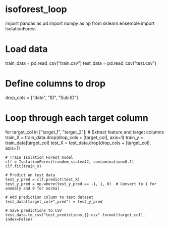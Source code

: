 # isoforest_loop
import pandas as pd
import numpy as np
from sklearn.ensemble import IsolationForest

# Load data
train_data = pd.read_csv("train.csv")
test_data = pd.read_csv("test.csv")

# Define columns to drop
drop_cols = ["date", "ID", "Sub ID"]

# Loop through each target column
for target_col in ["target_1", "target_2"]:
    # Extract feature and target columns
    train_X = train_data.drop(drop_cols + [target_col], axis=1)
    train_y = train_data[target_col]
    test_X = test_data.drop(drop_cols + [target_col], axis=1)

    # Train Isolation Forest model
    clf = IsolationForest(random_state=42, contamination=0.1)
    clf.fit(train_X)

    # Predict on test data
    test_y_pred = clf.predict(test_X)
    test_y_pred = np.where(test_y_pred == -1, 1, 0)  # Convert to 1 for anomaly and 0 for normal

    # Add prediction column to test dataset
    test_data[target_col+"_pred"] = test_y_pred

    # Save predictions to CSV
    test_data.to_csv("test_predictions_{}.csv".format(target_col), index=False)

